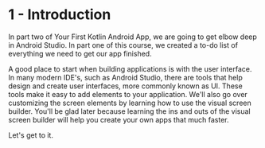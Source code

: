 # 1 - Introduction

In part two of Your First Kotlin Android App, we are going to get elbow deep in Android Studio.  In part one of this course, we created a to-do list of everything we need to get our app finished.  

A good place to start when building applications is with the user interface. In many modern IDE's, such as Android Studio, there are tools that help design and create user interfaces, more commonly known as UI. These tools make it easy to add elements to your application. We'll also go over customizing the screen elements by learning how to use the visual screen builder. You'll be glad later because learning the ins and outs of the visual screen builder will help you create your own apps that much faster.

Let's get to it.

